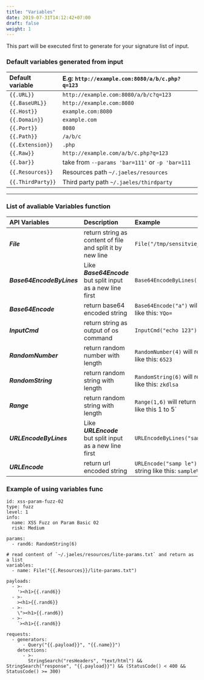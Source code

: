 ```yaml
---
title: "Variables"
date: 2019-07-31T14:12:42+07:00
draft: false
weight: 1
---
```


This part will be executed first to generate for your signature list of input.

### Default variables generated from input

| Default variable | E.g: `http://example.com:8080/a/b/c.php?q=123`               |
|:-----------------|:--------------------------------------------------------|
| `{{.URL}}`       | `http://example.com:8080/a/b/c?q=123`                        |
| `{{.BaseURL}}`   | `http://example.com:8080`                                    |
| `{{.Host}}`      | `example.com:8080`                                           |
| `{{.Domain}}`      | `example.com`                                           |
| `{{.Port}}`      | `8080`                                           |
| `{{.Path}}`      | `/a/b/c`                                                |
| `{{.Extension}}` | `.php`                                                  |
| `{{.Raw}}`       | `http://example.com/a/b/c.php?q=123`                    |
| `{{.bar}}`       | take from `--params 'bar=111'` or `-p 'bar=111`   |
| `{{.Resources}}`       | Resources path `~/.jaeles/resources`    |
| `{{.ThirdParty}}`       | Third party path `~/.jaeles/thirdparty`    |

***

### List of avaliable Variables function

| API Variables         | Description           | Example  |
| :---------------------- |:--------------------| :------------------|
| **_File_**      | return string as content of file and split it by new line | `File("/tmp/sensitvie_paths.txt")` |
| **_Base64EncodeByLines_**      | Like **_Base64Encode_** but split input as a new line first | `Base64EncodeByLines("samp\ndummy")` |
| **_Base64Encode_**      | return base64 encoded string| `Base64Encode("a")` will return string like this: `YQo=` |
| **_InputCmd_**      | return string as output of os command | `InputCmd("echo 123")` |
| **_RandomNumber_**      | return random number with length | `RandomNumber(4)` will return string like this: `6523` |
| **_RandomString_**      | return random string with length | `RandomString(6)` will return string like this: `zkdlsa` |
| **_Range_**      | return random string with length | `Range(1,6)` will return list of strings like this 1 to 5` |
| **_URLEncodeByLines_**      | Like **_URLEncode_** but split input as a new line first | `URLEncodeByLines("samp le\ndummy")` |
| **_URLEncode_**      | return url encoded string | `URLEncode("samp le")` will return string like this: `sample%20le` |


### Example of using variables func
```
id: xss-param-fuzz-02
type: fuzz
level: 1
info:
  name: XSS Fuzz on Param Basic 02
  risk: Medium

params:
  - rand6: RandomString(6)

# read content of `~/.jaeles/resources/lite-params.txt` and return as a list
variables:
  - name: File("{{.Resources}}/lite-params.txt")

payloads:
  - >-
    '><h1>{{.rand6}}
  - >-
    ><h1>{{.rand6}}
  - >-
    \"><h1>{{.rand6}}
  - >-
    `><h1>{{.rand6}}

requests:
  - generators:
      - Query("{{.payload}}", "{{.name}}")
    detections:
      - >-
        StringSearch("resHeaders", "text/html") && StringSearch("response", "{{.payload}}") && (StatusCode() < 400 && StatusCode() >= 300)
```